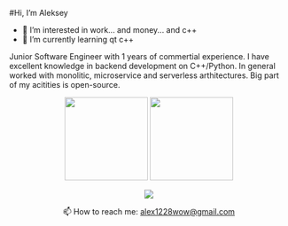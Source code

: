 #Hi, I’m Aleksey
- 👀 I’m interested in work... and money... and c++
- 🌱 I’m currently learning qt c++

Junior Software Engineer with 1 years of commertial experience. I have excellent knowledge in backend development on C++/Python.
In general worked with monolitic, microservice and serverless arthitectures. Big part of my acitities is open-source.

<p align='center'>
   <a href="https://github-readme-stats.vercel.app/api?username=PorisulkiP&show_icons=true&count_private=true"><img
           height=150
           src="https://github-readme-stats.vercel.app/api?username=PorisulkiP&show_icons=true&count_private=true"/></a>
   <a href="https://github.com/romankh3/github-readme-stats"><img height=150
                                                                  src="https://github-readme-stats.vercel.app/api/top-langs/?username=PorisulkiP&layout=compact"/></a>

</p>

<p align='center'>
<!--    <a href="https://www.linkedin.com/in/"> // Как заведу его так сразу добавлю....
       <img src="https://img.shields.io/badge/linkedin-%230077B5.svg?&style=for-the-badge&logo=linkedin&logoColor=white"/>
   </a> -->
   <a href="https://t.me/porisulkiP">
       <img src="https://img.shields.io/badge/Telegram-2CA5E0?style=for-the-badge&logo=telegram&logoColor=white"/>
   </a>
<p align='center'>
   📫 How to reach me: <a href='mailto:alex1228wow@gmail.com'>alex1228wow@gmail.com</a>
</p>
